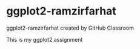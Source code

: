 # ggplot2-ramzirfarhat
ggplot2-ramzirfarhat created by GitHub Classroom

This is my ggplot2 assignment 
